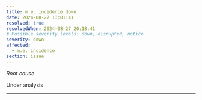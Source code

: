 ```yaml
---
title: m.e. incidence down
date: 2024-08-27 13:01:41
resolved: true
resolvedWhen: 2024-08-27 20:18:41
# Possible severity levels: down, disrupted, notice
severity: down
affected:
  - m.e. incidence
section: issue
---
```


*Root cause*

Under analysis

---


